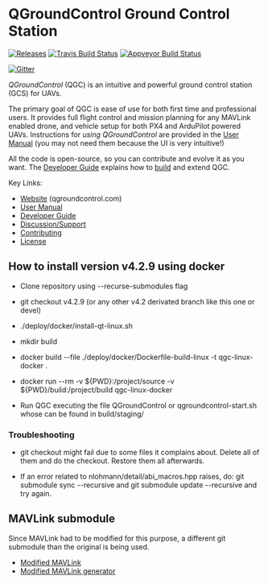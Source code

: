 # QGroundControl Ground Control Station

[![Releases](https://img.shields.io/github/release/mavlink/QGroundControl.svg)](https://github.com/mavlink/QGroundControl/releases)
[![Travis Build Status](https://travis-ci.org/mavlink/qgroundcontrol.svg?branch=master)](https://travis-ci.org/mavlink/qgroundcontrol)
[![Appveyor Build Status](https://ci.appveyor.com/api/projects/status/crxcm4qayejuvh6c/branch/master?svg=true)](https://ci.appveyor.com/project/mavlink/qgroundcontrol)

[![Gitter](https://badges.gitter.im/Join%20Chat.svg)](https://gitter.im/mavlink/qgroundcontrol?utm_source=badge&utm_medium=badge&utm_campaign=pr-badge&utm_content=badge)


*QGroundControl* (QGC) is an intuitive and powerful ground control station (GCS) for UAVs.

The primary goal of QGC is ease of use for both first time and professional users.
It provides full flight control and mission planning for any MAVLink enabled drone, and vehicle setup for both PX4 and ArduPilot powered UAVs. Instructions for *using QGroundControl* are provided in the [User Manual](https://docs.qgroundcontrol.com/en/) (you may not need them because the UI is very intuitive!)

All the code is open-source, so you can contribute and evolve it as you want.
The [Developer Guide](https://dev.qgroundcontrol.com/en/) explains how to [build](https://dev.qgroundcontrol.com/en/getting_started/) and extend QGC.


Key Links:
* [Website](http://qgroundcontrol.com) (qgroundcontrol.com)
* [User Manual](https://docs.qgroundcontrol.com/en/)
* [Developer Guide](https://dev.qgroundcontrol.com/en/)
* [Discussion/Support](https://docs.qgroundcontrol.com/en/Support/Support.html)
* [Contributing](https://dev.qgroundcontrol.com/en/contribute/)
* [License](https://github.com/mavlink/qgroundcontrol/blob/master/COPYING.md)

## How to install version v4.2.9 using docker

* Clone repository using --recurse-submodules flag

* git checkout v4.2.9 (or any other v4.2 derivated branch like this one or devel)

* ./deploy/docker/install-qt-linux.sh

* mkdir build

* docker build --file ./deploy/docker/Dockerfile-build-linux -t qgc-linux-docker .

* docker run --rm -v ${PWD}:/project/source -v ${PWD}/build:/project/build qgc-linux-docker

* Run QGC executing the file QGroundControl or qgroundcontrol-start.sh whose can be found in build/staging/

### Troubleshooting

* git checkout might fail due to some files it complains about. Delete all of them and do the checkout. Restore them all afterwards.

* If an error related to nlohmann/detail/abi_macros.hpp raises, do: git submodule sync --recursive and git submodule update --recursive and try again.

## MAVLink submodule

Since MAVLink had to be modified for this purpose, a different git submodule than the original is being used.

* [Modified MAVLink](https://github.com/RoundPegInASquareHole/c_library_v2-secured-mavlink)
* [Modified MAVLink generator](https://github.com/RoundPegInASquareHole/mavlink-secured-mavlink)
